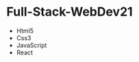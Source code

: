 # Full-Stack-WebDev21
<p>
  <ul>
    <li>Html5</li>
    <li>Css3</li>
    <li>JavaScript</li>
    <li>React</li>
  </ul>
</p>
